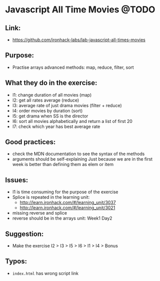 # Javascript All Time Movies @TODO

## Link:
  - https://github.com/ironhack-labs/lab-javascript-all-times-movies
## Purpose:
  - Practise arrays advanced methods: map, reduce, filter, sort
## What they do in the exercise:
  - I1: change duration of all movies (map)
  - I2: get all rates average (reduce)
  - I3: average rate of just drama movies (filter + reduce)
  - I4: order movies by duration (sort)
  - I5: get drama when SS is the director
  - I6: sort all movies alphabetically and return a list of first 20
  - I7: check which year has best average rate
## Good practices:
  - check the MDN documentation to see the syntax of the methods 
  - arguments should be self-explaining Just because we are in the first week is better than defining them as elem or item


  
## Issues:
  - I1 is time consuming for the purpose of the exercise
  - Splice is repeated in the learning unit:
     - http://learn.ironhack.com/#/learning_unit/3037
     - http://learn.ironhack.com/#/learning_unit/3021
  - missing reverse and splice
  - reverse should be in the arrays unit: Week1 Day2
## Suggestion:
  - Make the exercise I2 > I3 > I5 > I6 > I1 > I4 > Bonus
## Typos:
  - `index.html` has wrong script link
